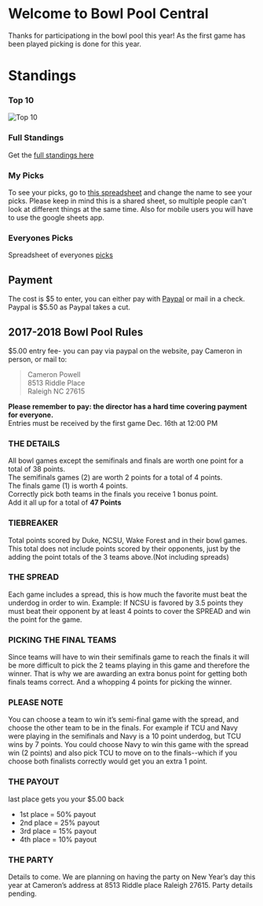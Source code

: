 # Welcome to Bowl Pool Central

Thanks for participationg in the bowl pool this year! As the first game has been played picking is done for this year.

# Standings

### Top 10

![Top 10](https://docs.google.com/spreadsheets/d/e/2PACX-1vQoNGJqulrdkxwY-BB26y7tABiqLuRtPmgQdgEFv387IHtFZpbAcpvaTmzDkqCfI5pLywnyfwL4njyI/pubchart?oid=286334937&format=image)

### Full Standings

Get the [full standings here](https://jonathonwpowell.github.io/bowlpoolcentral/standings/)

### My Picks
To see your picks, go to [this spreadsheet](https://docs.google.com/spreadsheets/d/12K-dZ5_FnyVbcPrqWmjDDBodOyKIJ1Zi_EOaXCTz2G0/edit#gid=202079402) and change the name to see your picks.  Please keep in mind this is a shared sheet, so multiple people can't look at different things at the same time.  Also for mobile users you will have to use the google sheets app.

### Everyones Picks

Spreadsheet of everyones [picks](https://docs.google.com/spreadsheets/d/12K-dZ5_FnyVbcPrqWmjDDBodOyKIJ1Zi_EOaXCTz2G0/edit?usp=sharing)

## Payment

The cost is $5 to enter, you can either pay with [Paypal](https://www.paypal.com/cgi-bin/webscr?cmd=_xclick&business=bowlpooldirector%40gmail%2ecom&lc=US&item_name=Bowl%20Pool%20Central&amount=5%2e50&currency_code=USD&button_subtype=services&bn=PP%2dBuyNowBF%3abtn_buynowCC_LG%2egif%3aNonHosted) or mail in a check.  Paypal is $5.50 as Paypal takes a cut.

## 2017-2018  Bowl Pool Rules

$5.00 entry fee- you can pay via paypal on the website, pay Cameron in person, or mail to:   
> Cameron Powell  
> 8513 Riddle Place  
> Raleigh NC 27615   

__Please remember to pay:  the director has a hard time covering payment for everyone.__  
Entries must be received by the first game Dec. 16th at 12:00 PM
### THE DETAILS
All bowl games except the semifinals and finals are worth one point for a total of 38 points.  
The semifinals games (2) are worth 2 points for a total of 4  points.  
The finals game (1) is worth 4 points.  
Correctly pick both teams in the finals you receive 1 bonus point.  
Add it all up for a total of __47 Points__  
### TIEBREAKER
Total points scored by Duke, NCSU, Wake Forest and  in their bowl games. This total does not include points scored by their opponents, just by the adding the point totals of the 3 teams above.(Not including spreads)
### THE SPREAD 
Each game includes a spread, this is how much the favorite must beat the underdog in order to win.   Example: If NCSU is favored by 3.5 points they must beat their opponent by at least 4 points to cover the SPREAD and win the point for the game.
### PICKING THE FINAL TEAMS
Since teams will have to win their semifinals game to reach the finals it will be more difficult to pick the 2 teams playing in this game and therefore the winner. That is why we are awarding an extra bonus point for getting both finals teams correct.  And a whopping 4 points for picking the winner.
### PLEASE NOTE
You can choose a team to win it’s semi-final game with the spread, and choose the other team to be in the finals. For example if TCU and Navy were playing in the semifinals and Navy is a 10 point underdog,  but TCU wins by 7 points. You could choose Navy to win this game with the spread win (2 points) and also pick TCU to move on to the finals--which if you choose both finalists correctly would get you an extra 1 point.
### THE PAYOUT
last place gets you your $5.00 back
* 1st  place = 50% payout
* 2nd place = 25% payout
* 3rd place = 15% payout 
* 4th place = 10% payout

### THE PARTY
Details to come. We are planning on having the party on New Year’s day this year at Cameron’s address at 8513 Riddle place Raleigh 27615. Party details pending.
